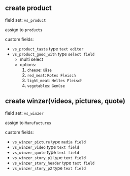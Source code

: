 ## create product
field set: ``vs_product``

assign to ``products``

custom fields:
* ``vs_product_taste`` type ``text editor``
* ``vs_product_good_with`` type ``select field``
    * multi select
    * options:
        1. ``cheese``: ``Käse``
        2. ``red_meat``: ``Rotes Fleisch``
        2. ``light_meat``: ``Helles Fleisch``
        2. ``vegetables``: ``Gemüse``

## create winzer(videos, pictures, quote)
field set: ``vs_winzer``

assign to ``Manufactures``

custom fields:
* ``vs_winzer_picture`` type ``media field``
* ``vs_winzer_video`` type ``text field``
* ``vs_winzer_quote`` type ``text field``
* ``vs_winzer_story_p1`` type ``text field``
* ``vs_winzer_story_header`` type ``text field``
* ``vs_winzer_story_p2`` type ``text field``